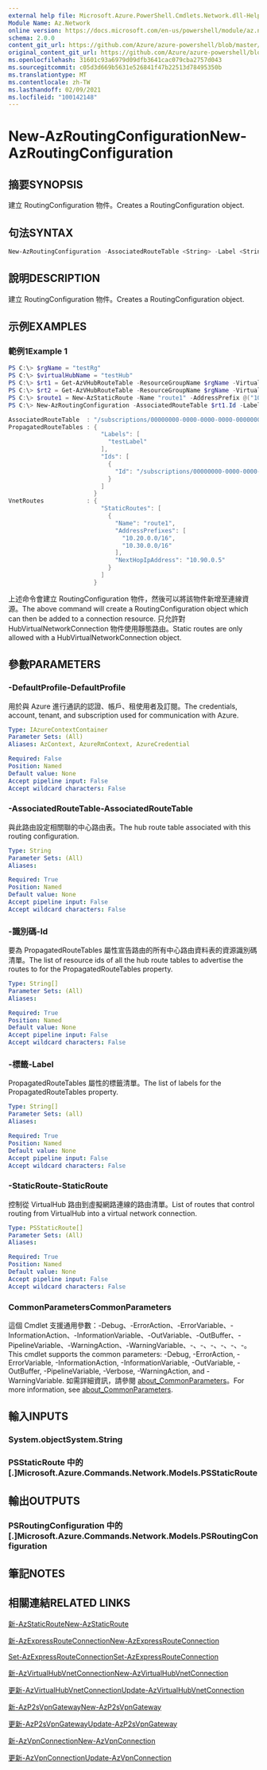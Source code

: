 ```yaml
---
external help file: Microsoft.Azure.PowerShell.Cmdlets.Network.dll-Help.xml
Module Name: Az.Network
online version: https://docs.microsoft.com/en-us/powershell/module/az.network/new-azroutingconfiguration
schema: 2.0.0
content_git_url: https://github.com/Azure/azure-powershell/blob/master/src/Network/Network/help/New-AzRoutingConfiguration.md
original_content_git_url: https://github.com/Azure/azure-powershell/blob/master/src/Network/Network/help/New-AzRoutingConfiguration.md
ms.openlocfilehash: 31601c93a6979d09dfb3641cac079cba2757d043
ms.sourcegitcommit: c05d3d669b5631e526841f47b22513d78495350b
ms.translationtype: MT
ms.contentlocale: zh-TW
ms.lasthandoff: 02/09/2021
ms.locfileid: "100142148"
---
```

# <span data-ttu-id="7972f-101">New-AzRoutingConfiguration</span><span class="sxs-lookup"><span data-stu-id="7972f-101">New-AzRoutingConfiguration</span></span>

## <span data-ttu-id="7972f-102">摘要</span><span class="sxs-lookup"><span data-stu-id="7972f-102">SYNOPSIS</span></span>
<span data-ttu-id="7972f-103">建立 RoutingConfiguration 物件。</span><span class="sxs-lookup"><span data-stu-id="7972f-103">Creates a RoutingConfiguration object.</span></span>

## <span data-ttu-id="7972f-104">句法</span><span class="sxs-lookup"><span data-stu-id="7972f-104">SYNTAX</span></span>

```powershell
New-AzRoutingConfiguration -AssociatedRouteTable <String> -Label <String[]> -Id <String[]> [-StaticRoute <PSStaticRoute[]>]  [-DefaultProfile <IAzureContextContainer>] [<CommonParameters>]
```

## <span data-ttu-id="7972f-105">說明</span><span class="sxs-lookup"><span data-stu-id="7972f-105">DESCRIPTION</span></span>
<span data-ttu-id="7972f-106">建立 RoutingConfiguration 物件。</span><span class="sxs-lookup"><span data-stu-id="7972f-106">Creates a RoutingConfiguration object.</span></span>

## <span data-ttu-id="7972f-107">示例</span><span class="sxs-lookup"><span data-stu-id="7972f-107">EXAMPLES</span></span>

### <span data-ttu-id="7972f-108">範例1</span><span class="sxs-lookup"><span data-stu-id="7972f-108">Example 1</span></span>
```powershell
PS C:\> $rgName = "testRg"
PS C:\> $virtualHubName = "testHub"
PS C:\> $rt1 = Get-AzVHubRouteTable -ResourceGroupName $rgName -VirtualHubName $virtualHubName -Name "defaultRouteTable"
PS C:\> $rt2 = Get-AzVHubRouteTable -ResourceGroupName $rgName -VirtualHubName $virtualHubName -Name "noneRouteTable"
PS C:\> $route1 = New-AzStaticRoute -Name "route1" -AddressPrefix @("10.20.0.0/16", "10.30.0.0/16")-NextHopIpAddress "10.90.0.5"
PS C:\> New-AzRoutingConfiguration -AssociatedRouteTable $rt1.Id -Label @("testLabel") -Id @($rt2.Id) -StaticRoute @($route1)

AssociatedRouteTable  : "/subscriptions/00000000-0000-0000-0000-000000000000/resourceGroups/testRg/providers/Microsoft.Network/virtualHubs/testHub/hubRouteTables/defaultRouteTable"
PropagatedRouteTables : {
                          "Labels": [
                            "testLabel"
                          ],
                          "Ids": [
                            {
                              "Id": "/subscriptions/00000000-0000-0000-0000-000000000000/resourceGroups/testRg/providers/Microsoft.Network/virtualHubs/testHub/hubRouteTables/noneRouteTable"
                            }
                          ]
                        }
VnetRoutes            : {
                          "StaticRoutes": [
                            {
                              "Name": "route1",
                              "AddressPrefixes": [
                                "10.20.0.0/16",
                                "10.30.0.0/16"
                              ],
                              "NextHopIpAddress": "10.90.0.5"
                            }
                          ]
                        }
```

<span data-ttu-id="7972f-109">上述命令會建立 RoutingConfiguration 物件，然後可以將該物件新增至連線資源。</span><span class="sxs-lookup"><span data-stu-id="7972f-109">The above command will create a RoutingConfiguration object which can then be added to a connection resource.</span></span> <span data-ttu-id="7972f-110">只允許對 HubVirtualNetworkConnection 物件使用靜態路由。</span><span class="sxs-lookup"><span data-stu-id="7972f-110">Static routes are only allowed with a HubVirtualNetworkConnection object.</span></span> 

## <span data-ttu-id="7972f-111">參數</span><span class="sxs-lookup"><span data-stu-id="7972f-111">PARAMETERS</span></span>

### <span data-ttu-id="7972f-112">-DefaultProfile</span><span class="sxs-lookup"><span data-stu-id="7972f-112">-DefaultProfile</span></span>
<span data-ttu-id="7972f-113">用於與 Azure 進行通訊的認證、帳戶、租使用者及訂閱。</span><span class="sxs-lookup"><span data-stu-id="7972f-113">The credentials, account, tenant, and subscription used for communication with Azure.</span></span>

```yaml
Type: IAzureContextContainer
Parameter Sets: (All)
Aliases: AzContext, AzureRmContext, AzureCredential

Required: False
Position: Named
Default value: None
Accept pipeline input: False
Accept wildcard characters: False
```

### <span data-ttu-id="7972f-114">-AssociatedRouteTable</span><span class="sxs-lookup"><span data-stu-id="7972f-114">-AssociatedRouteTable</span></span>
<span data-ttu-id="7972f-115">與此路由設定相關聯的中心路由表。</span><span class="sxs-lookup"><span data-stu-id="7972f-115">The hub route table associated with this routing configuration.</span></span>

```yaml
Type: String
Parameter Sets: (All)
Aliases:

Required: True
Position: Named
Default value: None
Accept pipeline input: False
Accept wildcard characters: False
```

### <span data-ttu-id="7972f-116">-識別碼</span><span class="sxs-lookup"><span data-stu-id="7972f-116">-Id</span></span>
<span data-ttu-id="7972f-117">要為 PropagatedRouteTables 屬性宣告路由的所有中心路由資料表的資源識別碼清單。</span><span class="sxs-lookup"><span data-stu-id="7972f-117">The list of resource ids of all the hub route tables to advertise the routes to for the PropagatedRouteTables property.</span></span>

```yaml
Type: String[]
Parameter Sets: (All)
Aliases:

Required: True
Position: Named
Default value: None
Accept pipeline input: False
Accept wildcard characters: False
```

### <span data-ttu-id="7972f-118">-標籤</span><span class="sxs-lookup"><span data-stu-id="7972f-118">-Label</span></span>
<span data-ttu-id="7972f-119">PropagatedRouteTables 屬性的標籤清單。</span><span class="sxs-lookup"><span data-stu-id="7972f-119">The list of labels for the PropagatedRouteTables property.</span></span>

```yaml
Type: String[]
Parameter Sets: (all)
Aliases:

Required: True
Position: Named
Default value: None
Accept pipeline input: False
Accept wildcard characters: False
```

### <span data-ttu-id="7972f-120">-StaticRoute</span><span class="sxs-lookup"><span data-stu-id="7972f-120">-StaticRoute</span></span>
<span data-ttu-id="7972f-121">控制從 VirtualHub 路由到虛擬網路連線的路由清單。</span><span class="sxs-lookup"><span data-stu-id="7972f-121">List of routes that control routing from VirtualHub into a virtual network connection.</span></span>

```yaml
Type: PSStaticRoute[]
Parameter Sets: (All)
Aliases:

Required: True
Position: Named
Default value: None
Accept pipeline input: False
Accept wildcard characters: False
```

### <span data-ttu-id="7972f-122">CommonParameters</span><span class="sxs-lookup"><span data-stu-id="7972f-122">CommonParameters</span></span>
<span data-ttu-id="7972f-123">這個 Cmdlet 支援通用參數：-Debug、-ErrorAction、-ErrorVariable、-InformationAction、-InformationVariable、-OutVariable、-OutBuffer、-PipelineVariable、-WarningAction、-WarningVariable、-、-、-、-、-、-。</span><span class="sxs-lookup"><span data-stu-id="7972f-123">This cmdlet supports the common parameters: -Debug, -ErrorAction, -ErrorVariable, -InformationAction, -InformationVariable, -OutVariable, -OutBuffer, -PipelineVariable, -Verbose, -WarningAction, and -WarningVariable.</span></span> <span data-ttu-id="7972f-124">如需詳細資訊，請參閱 [about_CommonParameters](http://go.microsoft.com/fwlink/?LinkID=113216)。</span><span class="sxs-lookup"><span data-stu-id="7972f-124">For more information, see [about_CommonParameters](http://go.microsoft.com/fwlink/?LinkID=113216).</span></span>

## <span data-ttu-id="7972f-125">輸入</span><span class="sxs-lookup"><span data-stu-id="7972f-125">INPUTS</span></span>

### <span data-ttu-id="7972f-126">System.object</span><span class="sxs-lookup"><span data-stu-id="7972f-126">System.String</span></span>

### <span data-ttu-id="7972f-127">PSStaticRoute 中的 [.]</span><span class="sxs-lookup"><span data-stu-id="7972f-127">Microsoft.Azure.Commands.Network.Models.PSStaticRoute</span></span>

## <span data-ttu-id="7972f-128">輸出</span><span class="sxs-lookup"><span data-stu-id="7972f-128">OUTPUTS</span></span>

### <span data-ttu-id="7972f-129">PSRoutingConfiguration 中的 [.]</span><span class="sxs-lookup"><span data-stu-id="7972f-129">Microsoft.Azure.Commands.Network.Models.PSRoutingConfiguration</span></span>

## <span data-ttu-id="7972f-130">筆記</span><span class="sxs-lookup"><span data-stu-id="7972f-130">NOTES</span></span>

## <span data-ttu-id="7972f-131">相關連結</span><span class="sxs-lookup"><span data-stu-id="7972f-131">RELATED LINKS</span></span>

[<span data-ttu-id="7972f-132">新-AzStaticRoute</span><span class="sxs-lookup"><span data-stu-id="7972f-132">New-AzStaticRoute</span></span>](./New-AzStaticRoute.md)

[<span data-ttu-id="7972f-133">新-AzExpressRouteConnection</span><span class="sxs-lookup"><span data-stu-id="7972f-133">New-AzExpressRouteConnection</span></span>](./New-AzExpressRouteConnection.md)

[<span data-ttu-id="7972f-134">Set-AzExpressRouteConnection</span><span class="sxs-lookup"><span data-stu-id="7972f-134">Set-AzExpressRouteConnection</span></span>](./Set-AzExpressRouteConnection.md)

[<span data-ttu-id="7972f-135">新-AzVirtualHubVnetConnection</span><span class="sxs-lookup"><span data-stu-id="7972f-135">New-AzVirtualHubVnetConnection</span></span>](./New-AzVpnConnection.md)

[<span data-ttu-id="7972f-136">更新-AzVirtualHubVnetConnection</span><span class="sxs-lookup"><span data-stu-id="7972f-136">Update-AzVirtualHubVnetConnection</span></span>](./Update-AzVpnConnection.md)

[<span data-ttu-id="7972f-137">新-AzP2sVpnGateway</span><span class="sxs-lookup"><span data-stu-id="7972f-137">New-AzP2sVpnGateway</span></span>](./New-AzP2sVpnGateway.md)

[<span data-ttu-id="7972f-138">更新-AzP2sVpnGateway</span><span class="sxs-lookup"><span data-stu-id="7972f-138">Update-AzP2sVpnGateway</span></span>](./Update-AzP2sVpnGateway.md)

[<span data-ttu-id="7972f-139">新-AzVpnConnection</span><span class="sxs-lookup"><span data-stu-id="7972f-139">New-AzVpnConnection</span></span>](./New-AzVpnConnection.md)

[<span data-ttu-id="7972f-140">更新-AzVpnConnection</span><span class="sxs-lookup"><span data-stu-id="7972f-140">Update-AzVpnConnection</span></span>](./Update-AzVpnConnection.md)